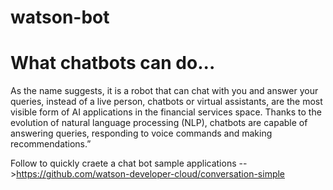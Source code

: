 # watson-bot

# What chatbots can do...
As the name suggests, it is a robot that can chat with you and answer your queries, instead of a live person, chatbots or virtual assistants, are the most visible form of AI applications in the financial services space. Thanks to the evolution of natural language processing (NLP), chatbots are capable of answering queries, responding to voice commands and making recommendations.”


Follow to quickly craete a chat bot sample applications -->https://github.com/watson-developer-cloud/conversation-simple
